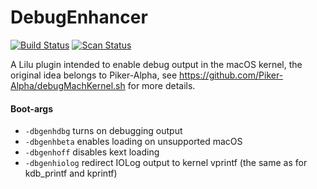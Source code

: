 DebugEnhancer
=============

[![Build Status](https://github.com/acidanthera/DebugEnhancer/actions/workflows/main.yml/badge.svg?branch=master)](https://github.com/acidanthera/DebugEnhancer/actions) [![Scan Status](https://scan.coverity.com/projects/22205/badge.svg?flat=1)](https://scan.coverity.com/projects/22205)

A Lilu plugin intended to enable debug output in the macOS kernel,
the original idea belongs to Piker-Alpha, see https://github.com/Piker-Alpha/debugMachKernel.sh for more details.

#### Boot-args
- `-dbgenhdbg`   turns on debugging output
- `-dbgenhbeta`  enables loading on unsupported macOS
- `-dbgenhoff`   disables kext loading
- `-dbgenhiolog` redirect IOLog output to kernel vprintf (the same as for kdb_printf and kprintf)
